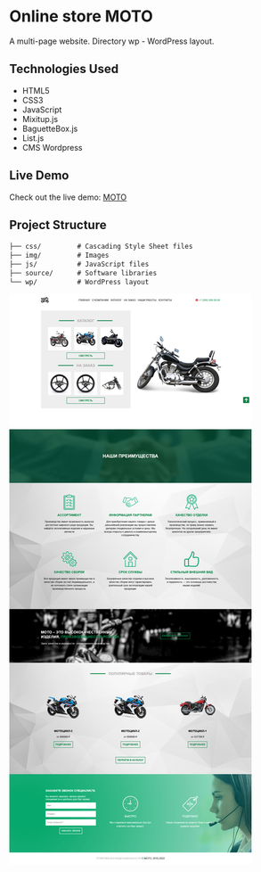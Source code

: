 # Online store MOTO
A multi-page website. Directory wp - WordPress layout.

## Technologies Used

- HTML5
- CSS3
- JavaScript
- Mixitup.js
- BaguetteBox.js
- List.js
- CMS Wordpress

## Live Demo

Check out the live demo: [MOTO](https://olga-zyukina.github.io/Moto/)

## Project Structure

```
├── css/         # Cascading Style Sheet files
├── img/         # Images
├── js/          # JavaScript files
├── source/      # Software libraries
└── wp/          # WordPress layout
```

<div><img src="https://github.com/Olga-Zyukina/Moto/blob/master/Screenshot.png" title="Moto" alt="Moto"/></div>
